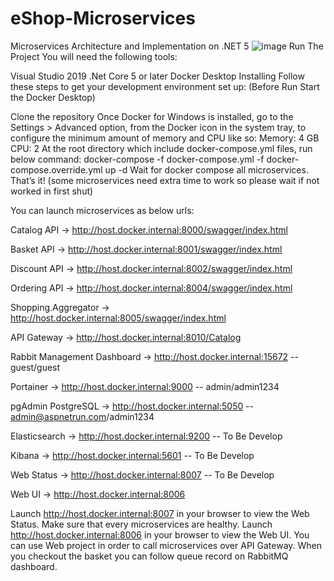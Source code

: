 # eShop-Microservices 
Microservices Architecture and Implementation on .NET 5
![image](https://user-images.githubusercontent.com/39750674/144705542-da806176-2ba9-422c-b8ea-a106918cb97c.png)
Run The Project
You will need the following tools:

Visual Studio 2019
.Net Core 5 or later
Docker Desktop
Installing
Follow these steps to get your development environment set up: (Before Run Start the Docker Desktop)

Clone the repository
Once Docker for Windows is installed, go to the Settings > Advanced option, from the Docker icon in the system tray, to configure the minimum amount of memory and CPU like so:
Memory: 4 GB
CPU: 2
At the root directory which include docker-compose.yml files, run below command:
docker-compose -f docker-compose.yml -f docker-compose.override.yml up -d
Wait for docker compose all microservices. That’s it! (some microservices need extra time to work so please wait if not worked in first shut)

You can launch microservices as below urls:

Catalog API -> http://host.docker.internal:8000/swagger/index.html

Basket API -> http://host.docker.internal:8001/swagger/index.html

Discount API -> http://host.docker.internal:8002/swagger/index.html

Ordering API -> http://host.docker.internal:8004/swagger/index.html

Shopping.Aggregator -> http://host.docker.internal:8005/swagger/index.html

API Gateway -> http://host.docker.internal:8010/Catalog

Rabbit Management Dashboard -> http://host.docker.internal:15672 -- guest/guest

Portainer -> http://host.docker.internal:9000 -- admin/admin1234

pgAdmin PostgreSQL -> http://host.docker.internal:5050 -- admin@aspnetrun.com/admin1234

Elasticsearch -> http://host.docker.internal:9200 -- To Be Develop

Kibana -> http://host.docker.internal:5601 -- To Be Develop

Web Status -> http://host.docker.internal:8007 -- To Be Develop

Web UI -> http://host.docker.internal:8006

Launch http://host.docker.internal:8007 in your browser to view the Web Status. Make sure that every microservices are healthy.
Launch http://host.docker.internal:8006 in your browser to view the Web UI. You can use Web project in order to call microservices over API Gateway. When you checkout the basket you can follow queue record on RabbitMQ dashboard.
